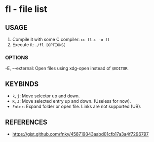 # fl - file list

## USAGE
1. Compile it with some C compiler: `cc fl.c -o fl`
2. Execute it: `./fl [OPTIONS]`

### OPTIONS
-E,  --external: Open files using xdg-open instead of `$EDITOR`.

## KEYBINDS

- `k`, `j`: Move selector up and down.
- `K`, `J`: Move selected entry up and down. (Useless for now).
- `Enter`: Expand folder or open file. Links are not supported (UB).

## REFERENCES
- https://gist.github.com/fnky/458719343aabd01cfb17a3a4f7296797

